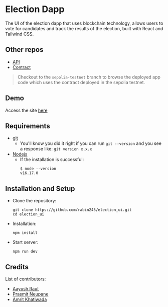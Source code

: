 # Election Dapp

The UI of the election dapp that uses blockchain technology, allows users to vote for candidates and track the results of the election, built with React and Tailwind CSS.

## Other repos

- [API](https://github.com/rabin245/election_app_api)
- [Contract](https://github.com/rabin245/election_hardhat)

> Checkout to the `sepolia-testnet` branch to browse the deployed app code which uses the contract deployed in the sepolia testnet.

## Demo

Access the site [here](https://electiondapp.onrender.com)

## Requirements

- [git](https://git-scm.com/book/en/v2/Getting-Started-Installing-Git)
  - You'll know you did it right if you can run `git --version` and you see a response like:
    `git version x.x.x`
- [Nodejs](https://nodejs.org/en/)
  - If the installation is successful:
    ```shell
    $ node --version
    v16.17.0
    ```

## Installation and Setup

- Clone the repository:
  ```shell
  git clone https://github.com/rabin245/election_ui.git
  cd election_ui
  ```
- Installation:

  `npm install`

- Start server:

  `npm run dev`

## Credits

List of contributors:

- [Aayush Raut](https://github.com/aayussraut)
- [Prasmit Neupane](https://github.com/pras557)
- [Amrit Khatiwada](https://github.com/amritkh078)